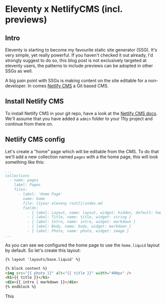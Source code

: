 # Eleventy x NetlifyCMS (incl. previews)

## Intro

Eleventy is starting to become my favourite static site generator (SSG). It's very simple, yet really powerful. If you haven't checked it out already, I'd strongly suggest to do so, this blog post is not exclusively targeted at eleventy users, the patterns to include previews can be adopted in other SSGs as well. 

A big pain point with SSGs is making content on the site editable for a non-developer. In comes [Netlify CMS](https://www.netlifycms.org/) a Git based CMS. 

## Install Netlify CMS

To install Netlify CMS in your git repo, have a look at the [Netlify CMS docs](https://www.netlifycms.org/docs/add-to-your-site/).
We'll assume that you have added a `admin` folder to your 11ty project and continue from there on.

## Netlify CMS config

Let's create a "home" page which will be editable from the CMS. To do that we'll add a new collection named `pages` with a the home page, this will look something like this:
```yaml
...
collections
  - name: pages
    label: Pages
    files:
      - label: 'Home Page'
        name: home
        file: {{your eleveny root}}/index.md
        fields:
          - { label: Layout, name: layout, widget: hidden, default: home.liquid }
          - { label: Title, name: title, widget: string }
          - { label: Intro, name: intro, widget: markdown }
          - { label: Body, name: body, widget: markdown }
          - { label: Photo, name: photo, widget: image }
...
``` 
As you can see we configured the home page to use the `home.liquid` layout by default. So let's create this layout: 
```html
{% layout 'layouts/base.liquid' %}

{% block content %}
<img src="{{ photo }}" alt="{{ title }}" width="400px" />
<h1>{{ title }}</h1>
<div>{{ intro | markdown }}</div>
{% endblock %}
```
This 